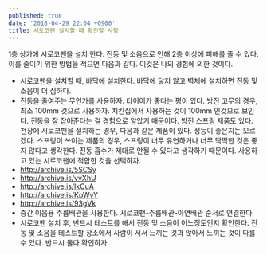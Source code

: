 ```yaml
---
published: true
date: '2018-04-29 22:04 +0900'
title: 시로코팬 설치할 때 확인할 사항
---
```

1층 상가에 시로코팬을 설치 한다. 진동 및 소음으로 인해 2층 이상에 피해를 줄 수 있다. 이를 줄이기 위한 방법을 적으면 다음과 같다. 이것은 나의 경험에 의한 것이다.
- 시로코팬을 설치할 때, 바닥에 설치한다. 바닥에 닿지 않고 벽체에 설치하면 진동 및 소음이 더 심하다. 
- 진동을 줄여주는 무언가를 사용하자. 타이어가 좋다는 평이 있다. 방진 고무의 경우, 최소 100mm 것으로 사용하자. 치킨집에서 사용하는 것이 100mm 인것으로 보인다. 진동을 잘 잡아준다는 걸 경험으로 알았기 때문이다. 방진 스프링 제품도 있다. 천장에 시로코팬을 설치하는 경우, 다음과 같은 제품이 있다. 성능이 좋은지는 모르겠다. 스프링이 쓰이는 제품의 경우, 스프링이 너무 유연하거나 너무 딱딱한 것은 좋지 않다고 생각한다. 진동 흡수가 제대로 안될 수 있다고 생각하기 때문이다. 사용하고 있는 시로코팬에 적합한 것을 선택하자.
 - <http://archive.is/5SCSy>
 - <http://archive.is/vvXhU>
 - <http://archive.is/IkCuA>
 - <http://archive.is/KpWvY>
 - <http://archive.is/93gVk>
- 중간 이음용 주름배관을 사용한다. 시로코팬-주름배관-아연배관 순서로 연결한다.
- 시로코팬 설치 후, 반드시 테스트를 해서 진동 및 소음이 어느정도인지 확인한다. 진동 및 소음을 테스트할 장소에서 사람이 서서 느끼는 것과 앉아서 느끼는 것이 다를 수 있다. 반드시 둘다 확인하자.